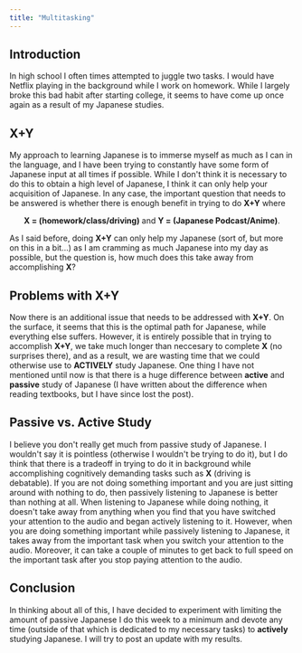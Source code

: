 ```yaml
---
title: "Multitasking"
---
```


## Introduction
In high school I often times attempted to juggle two tasks. I would have Netflix playing in the background while I work on homework. While I largely broke this bad habit after starting college, it seems to have come up once again as a result of my Japanese studies. 

## X+Y
My approach to learning Japanese is to immerse myself as much as I can in the language, and I have been trying to constantly have some form of Japanese input at all times if possible. While I don't think it is necessary to do this to obtain a high level of Japanese, I think it can only help your acquisition of Japanese. In any case, the important question that needs to be answered is whether there is enough benefit in trying to do **X+Y** where 

<p style="text-align:center"> <b>X = (homework/class/driving)</b> and <b>Y = (Japanese Podcast/Anime)</b>.  </p>

As I said before, doing **X+Y** can only help my Japanese (sort of, but more on this in a bit...) as I am cramming as much Japanese into my day as possible, but the question is, how much does this take away from accomplishing **X**?

## Problems with X+Y
Now there is an additional issue that needs to be addressed with **X+Y**. On the surface, it seems that this is the optimal path for Japanese, while everything else suffers. However, it is entirely possible that in trying to accomplish **X+Y**, we take much longer than neccesary to complete **X** (no surprises there), and as a result, we are wasting time that we could otherwise use to **ACTIVELY** study Japanese. One thing I have not mentioned until now is that there is a huge difference between **active** and **passive** study of Japanese (I have written about the difference when reading textbooks, but I have since lost the post). 

## Passive vs. Active Study
I believe you don't really get much from passive study of Japanese. I wouldn't say it is pointless (otherwise I wouldn't be trying to do it), but I do think that there is a tradeoff in trying to do it in background while accomplishing cognitively demanding tasks such as **X** (driving is debatable). If you are not doing something important and you are just sitting around with nothing to do, then passively listening to Japanese is better than nothing at all. When listening to Japanese while doing nothing, it doesn't take away from anything when you find that you have switched your attention to the audio and began actively listening to it. However, when you are doing something important while passively listening to Japanese, it takes away from the important task when you switch your attention to the audio. Moreover, it can take a couple of minutes to get back to full speed on the important task after you stop paying attention to the audio.

## Conclusion
In thinking about all of this, I have decided to experiment with limiting the amount of passive Japanese I do this week to a minimum and devote any time (outside of that which is dedicated to my necessary tasks) to **actively** studying Japanese. I will try to post an update with my results.
